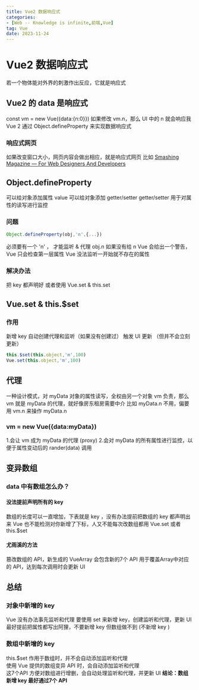 ```yaml
---
title: Vue2 数据响应式
categories: 
- [Web -- Knowledge is infinite,前端,Vue]
tag: Vue
date: 2023-11-24
---
```

# Vue2 数据响应式
若一个物体能对外界的刺激作出反应，它就是响应式
## Vue2 的 data 是响应式
const vm = new Vue({data:{n:0}})
如果修改 vm.n，那么 UI  中的 n 就会响应我
Vue 2 通过 Object.defineProperty 来实现数据响应式
### 响应式网页
如果改变窗口大小，网页内容会做出相应，就是响应式网页
比如 
[Smashing Magazine — For Web Designers And Developers](https://www.smashingmagazine.com/)
## Object.defineProperty
可以给对象添加属性 value
可以给对象添加 getter/setter
getter/setter 用于对属性的读写进行监控
### 问题
```javascript
Object.defineProperty(obj,'n',{...})
```
必须要有一个 'n' ， 才能监听 & 代理 obj.n
如果没有给 n
Vue 会给出一个警告，Vue 只会检查第一层属性
Vue 没法监听一开始就不存在的属性
### 解决办法 
把 key 都声明好 或者使用 Vue.set & this.set
## Vue.set & this.$set
### 作用
新增 key
自动创建代理和监听（如果没有创建过）
触发 UI 更新 （但并不会立刻更新）
```javascript
this.$set(this.object,'m',100)
Vue.set(this.object,'m',100)
```
## 代理
一种设计模式，对 myData 对象的属性读写，全权由另一个对象 vm 负责，那么 vm 就是 myData 的代理，就好像房东租房需要中介
比如 myData.n 不用，偏要用 vm.n 来操作 myData.n
### vm = new Vue({data:myData})
1.会让 vm 成为 myData 的代理 (proxy)
2.会对 myData 的所有属性进行监控，以便于属性变动后的 rander(data) 调用
## 变异数组
### data 中有数组怎么办？
#### 没法提前声明所有的 key
数组的长度可以一直增加，下表就是 key ，没有办法提前把数组的 key  都声明出来
Vue 也不能检测对你新增了下标，人又不能每次改数组都用 Vue.set 或者 this.$set
#### 尤雨溪的方法
篡改数组的 API，新生成的 VueArray 会包含新的7个 API 用于覆盖Array中对应的 API，达到每次调用时会更新 UI
## 总结
### 对象中新增的 key
Vue 没有办法事先监听和代理
要使用 set 来新增 key，创建监听和代理，更新 UI 
最好提前把属性都写出阿狸，不要新增 key
但数组做不到 (不新增 key )
### 数组中新增的 key
this.$set 作用于数组时，并不会自动添加监听和代理  
使用 Vue 提供的数组变异 API 时，会自动添加监听和代理  
这7个API 方便对数组进行增删，会自动处理监听和代理，并更新 UI 
**结论：数组新增 key 最好通过7个 API**


## 
